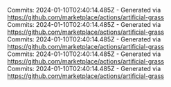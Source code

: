 Commits: 2024-01-10T02:40:14.485Z - Generated via https://github.com/marketplace/actions/artificial-grass
<br>
Commits: 2024-01-10T02:40:14.485Z - Generated via https://github.com/marketplace/actions/artificial-grass
<br>
Commits: 2024-01-10T02:40:14.485Z - Generated via https://github.com/marketplace/actions/artificial-grass
<br>
Commits: 2024-01-10T02:40:14.485Z - Generated via https://github.com/marketplace/actions/artificial-grass
<br>
Commits: 2024-01-10T02:40:14.485Z - Generated via https://github.com/marketplace/actions/artificial-grass
<br>

